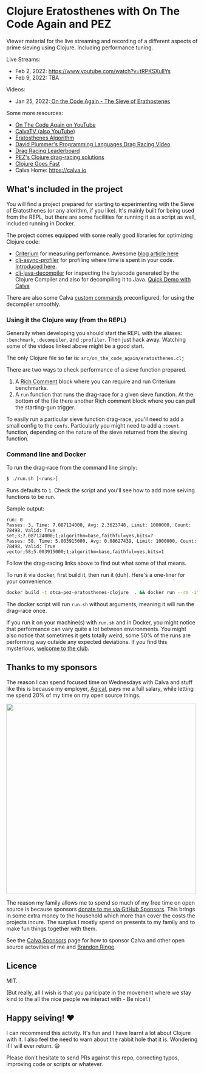 # Clojure Eratosthenes with On The Code Again and PEZ 

Viewer material for the live streaming and recording of a different aspects of prime sieving using Clojure. Including performance tuning.

Live Streams:
* Feb 2, 2022: https://www.youtube.com/watch?v=tRPKSXullYs
* Feb 9, 2022: TBA

Videos:
* Jan 25, 2022:[ On the Code Again - The Sieve of Erathostenes](https://www.youtube.com/watch?v=jLJgqG3zJ04)


Some more resources:

* [On The Code Again on YouTube](https://www.youtube.com/c/onthecodeagain)
* [CalvaTV (also YouTube)](https://www.youtube.com/c/CalvaTV/)
* [Eratosthenes Algorithm](https://en.wikipedia.org/wiki/Eratosthenes)
* [David Plummer's Programming Languages Drag Racing Video](https://www.youtube.com/watch?v=D3h62rgewZM)
* [Drag Racing Leaderboard](https://plummerssoftwarellc.github.io/PrimeView/)
* [PEZ's Clojure drag-racing solutions](https://github.com/PlummersSoftwareLLC/Primes/tree/drag-race/PrimeClojure/solution_3)
* [Clojure Goes Fast](http://clojure-goes-fast.com)
* Calva Home: https://calva.io

## What's included in the project

You will find a project prepared for starting to experimenting with the Sieve of Eratosthenes (or any alorithm, if you like). It's mainly built for being used from the REPL, but there are some facilities for running it as a script as well, included running in Docker.

The project comes equipped with some really good libraries for optimizing Clojure code:

* [Criterium]() for measuring performance. Awesome [blog article here](http://clojure-goes-fast.com/blog/benchmarking-tool-criterium/)
* [clj-async-profiler](https://github.com/clojure-goes-fast/clj-async-profiler) for profiling where time is spent in your code. [Introduced here](http://clojure-goes-fast.com/blog/profiling-tool-async-profiler/).
* [clj-java-decompiler](https://github.com/clojure-goes-fast/clj-java-decompiler) for inspecting the bytecode generated by the Clojure Compiler and also for decompiling it to Java. [Quick Demo with Calva](https://www.youtube.com/watch?v=sPP4LCpBic8)

There are also some Calva [custom commands](https://calva.io/custom-commands/) preconfigured, for using the decompiler smoothly.

### Using it the Clojure way (from the REPL)

Generally when developing you should start the REPL with the aliases: `:benchmark`, `:decompiler`, and `:profiler`. Then just hack away. Watching some of the videos linked above might be a good start.

The only Clojure file so far is: `src/on_the_code_again/eratosthenes.clj`

There are two ways to check performance of a sieve function prepared.

1. A [Rich Comment](https://calva.io/rich-comments/) block where you can require and run Criterium benchmarks.
2. A `run` function that runs the drag-race for a given sieve function. At the bottom of the file there another Rich comment block where you can pull the starting-gun trigger.

To easily run a particular sieve function drag-race, you'll need to add a small config to the `confs`. Particularly you might need to add a `:count` function, depending on the nature of the sieve returned from the sieving function.

### Command line and Docker

To run the drag-race from the command line simply:

```sh
$ ./run.sh [<runs>]
```

Runs defaults to `1`. Check the script and you'll see how to add more seiving functions to be run.

Sample output:

```
run: 0
Passes: 3, Time: 7.087124000, Avg: 2.3623748, Limit: 1000000, Count: 78498, Valid: True
set;3;7.087124000;1;algorithm=base,faithful=yes,bits=?
Passes: 58, Time: 5.003915000, Avg: 0.08627439, Limit: 1000000, Count: 78498, Valid: True
vector;58;5.003915000;1;algorithm=base,faithful=yes,bits=1
```

Follow the drag-racing links above to find out what some of that means.

To run it via docker, first build it, then run it (duh). Here's a one-liner for your convenience:

```sh
docker build -t otca-pez-eratosthenes-clojure  . && docker run --rm -it otca-pez-eratosthenes-clojure
```

The docker script will run `run.sh` without arguments, meaning it will run the drag-race once.

If you run it on your machine(s) with `run.sh` and in Docker, you might notice that performance can vary quite a lot between environments. You might also notice that sometimes it gets totally weird, some 50% of the runs are performing way outside any expected deviations. If you find this mysterious, [welcome to the club](https://twitter.com/pappapez/status/1486339516520673283).

## Thanks to my sponsors

The reason I can spend focused time on Wednesdays with Calva and stuff like this is because my employer, [Agical](https://agical.se), pays me a full salary, while letting me spend 20% of my time on my open source things.

<a href="https://blog.agical.se/en">
<img width="500" src="https://calva.io/images/agical-logo-1200x400.png"/>
</a>

The reason my family allows me to spend so much of my free time on open source is because sponsors [donate to me via GitHub Sponsors](https://github.com/sponsors/PEZ). This brings in some extra money to the household which more than cover the costs the projects incure. The surplus I mostly spend on presents to my family and to make fun things together with them.

See the [Calva Sponsors](https://calva.io/sponsors/) page for how to sponsor Calva and other open source actovities of me and [Brandon Ringe](https://github.com).

## Licence

MIT.

(But really, all I wish is that you paricipate in the movement where we stay kind to the all the nice people we interact with - Be nice!.)

## Happy seiving! ❤️

I can recommend this activity. It's fun and I have learnt a lot about Clojure with it. I also feel the need to warn about the rabbit hole that it is. Wondering if I will ever return. 😄

Please don't hesitate to send PRs against this repo, correcting typos, improving code or scripts or whatever.